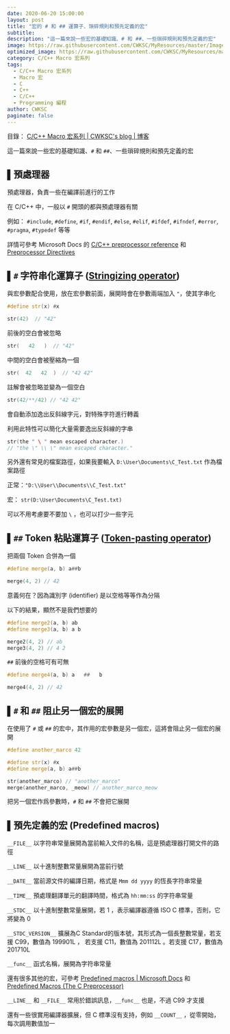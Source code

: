 ```yaml
---
date: 2020-06-20 15:00:00
layout: post
title: "宏的 # 和 ## 運算子、瑣碎規則和預先定義的宏"
subtitle: 
description: "這一篇來說一些宏的基礎知識、# 和 ##、一些瑣碎規則和預先定義的宏"
image: https://raw.githubusercontent.com/CWKSC/MyResources/master/Image/post3.png
optimized_image: https://raw.githubusercontent.com/CWKSC/MyResources/master/Image/optimized/post3_opt.jpg
category: C/C++ Macro 宏系列
tags:
  - C/C++ Macro 宏系列
  - Macro 宏
  - C
  - C++
  - C/C++
  - Programming 編程
author: CWKSC
paginate: false
---
```


目錄： <a href="https://cwksc.github.io/C_C++-Macro-宏系列/">C/C++ Macro 宏系列 | CWKSC's blog | 博客</a>

這一篇來說一些宏的基礎知識、`#` 和 `##`、一些瑣碎規則和預先定義的宏

## ▌預處理器

預處理器，負責一些在編譯前進行的工作

在 C/C++ 中，一般以 `#` 開頭的都與預處理器有關

例如： `#include`, `#define`, `#if`, `#endif`, `#else`, `#elif`, `#ifdef`, `#ifndef`, `#error`, `#pragma`, `#typedef` 等等

詳情可參考 Microsoft Docs 的 <a href="https://link.zhihu.com/?target=https%3A//docs.microsoft.com/en-us/cpp/preprocessor/c-cpp-preprocessor-reference%3Fview%3Dvs-2017">C/C++ preprocessor reference</a> 和 <a href="https://link.zhihu.com/?target=https%3A//docs.microsoft.com/en-us/cpp/preprocessor/preprocessor-directives%3Fview%3Dvs-2017">Preprocessor Directives</a> 

## ▌`#` 字符串化運算子 ([Stringizing operator](https://docs.microsoft.com/en-us/cpp/preprocessor/stringizing-operator-hash?view=vs-2017))

與宏參數配合使用，放在宏參數前面，展開時會在參數兩端加入 `"`，使其字串化

```c++
#define str(x) #x

str(42)  // "42"
```

前後的空白會被忽略

```c++
str(   42   )  // "42"
```

中間的空白會被壓縮為一個

```c++
str(  42   42  )  // "42 42"
```

註解會被忽略並變為一個空白

```c++
str(42/**/42) // "42 42"
```

會自動添加逸出反斜線字元，對特殊字符進行轉義

利用此特性可以簡化大量需要逸出反斜線的字串

```c++
str(the " \ " mean escaped character.)
// "the \" \\ \" mean escaped character."
```

另外還有常見的檔案路徑，如果我要輸入 `D:\User\Documents\C_Test.txt` 作為檔案路徑

正常：`"D:\\User\\Documents\\C_Test.txt"`

宏： `str(D:\User\Documents\C_Test.txt)`

可以不用考慮要不要加 `\` ，也可以打少一些字元

## ▌`##` Token 粘貼運算子 ([Token-pasting operator](https://docs.microsoft.com/en-us/cpp/preprocessor/token-pasting-operator-hash-hash?view=vs-2017))

把兩個 Token 合併為一個

```c++
#define merge(a, b) a##b

merge(4, 2) // 42
```

意義何在？因為識別字 (identifier) 是以空格等等作為分隔

以下的結果，顯然不是我們想要的

```c++
#define merge2(a, b) ab
#define merge3(a, b) a b

merge2(4, 2) // ab
merge3(4, 2) // 4 2
```

`##` 前後的空格可有可無

```c++
#define merge4(a, b) a   ##   b

merge4(4, 2) // 42
```

## ▌`#` 和 `##` 阻止另一個宏的展開

在使用了 `#` 或 `##` 的宏中，其作用的宏參數是另一個宏，這將會阻止另一個宏的展開

```c++
#define another_marco 42

#define str(x) #x
#define merge(a, b) a##b

str(another_marco) // "another_marco"
merge(another_marco, _meow) // another_marco_meow
```

把另一個宏作爲參數時，`#` 和 `##` 不會把它展開

## ▌預先定義的宏 (Predefined macros)

`__FILE__` 以字符串常量展開為當前輸入文件的名稱，這是預處理器打開文件的路徑

`__LINE__` 以十進制整數常量展開為當前行號

`__DATE__` 當前源文件的編譯日期，格式是 `Mmm dd yyyy` 的恆長字符串常量

`__TIME__` 預處理翻譯單元的翻譯時間，格式為 `hh:mm:ss` 的字符串常量

`__STDC__` 以十進制整數常量展開，若 1 ，表示編譯器遵循 ISO C 標準，否則，它將變為 0

`__STDC_VERSION__` 擴展為C Standard的版本號，其形式為一個長整數常量，若支援 C99，數值為 199901L ， 若支援 C11，數值為 201112L 。若支援 C17，數值為 201710L

`__func__` 函式名稱，展開為字符串常量

還有很多其他的宏，可參考 <a href="https://docs.microsoft.com/en-us/cpp/preprocessor/predefined-macros?view=vs-2019">Predefined macros | Microsoft Docs</a> 和 [Predefined Macros (The C Preprocessor)](https://gcc.gnu.org/onlinedocs/cpp/Predefined-Macros.html#Predefined-Macros)

`__LINE__` 和 `__FILE__` 常用於錯誤訊息，`__func__` 也是，不過 C99 才支援

還有一些很實用編譯器擴展，但 C 標準沒有支持，例如 `__COUNT__` ，從零開始，每次調用數值加一

